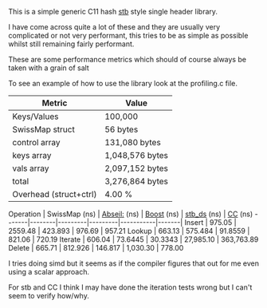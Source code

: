 This is a simple generic C11 hash [stb](https://github.com/nothings/stb) style single header library.

I have come across quite a lot of these and they are usually very complicated or not very performant, this tries to be as simple as possible whilst still remaining fairly performant.

These are some performance metrics which should of course always be taken with a grain of salt

To see an example of how to use the library look at the profiling.c file.

Metric          | Value
----------------|----------------
Keys/Values     | 100,000
SwissMap struct | 56 bytes
control array   | 131,080 bytes
keys array      | 1,048,576 bytes
vals array      | 2,097,152 bytes
total           | 3,276,864 bytes
Overhead (struct+ctrl) | 4.00 %

Operation | SwissMap (ns) | [Abseil:](https://github.com/abseil/abseil-cpp) (ns) | [Boost](https://github.com/boostorg/boost) (ns) | [stb_ds](https://github.com/nothings/stb/blob/master/stb_ds.h) (ns) | [CC](https://github.com/JacksonAllan/CC)
 (ns)
 -------|--------|---------|---------|-----------|-------|
Insert  | 975.05 | 2559.48 | 423.893 | 976.69    | 957.21
Lookup  | 663.13 | 575.484 | 91.8559 | 821.06    | 720.19
Iterate | 606.04 | 73.6445 | 30.3343 | 27,985.10 | 363,763.89
Delete  | 665.71 | 812.926 | 146.817 | 1,030.30  | 778.00

I tries doing simd but it seems as if the compiler figures that out for me even using a scalar approach.

For stb and CC I think I may have done the iteration tests wrong but I can't seem to verify how/why.
